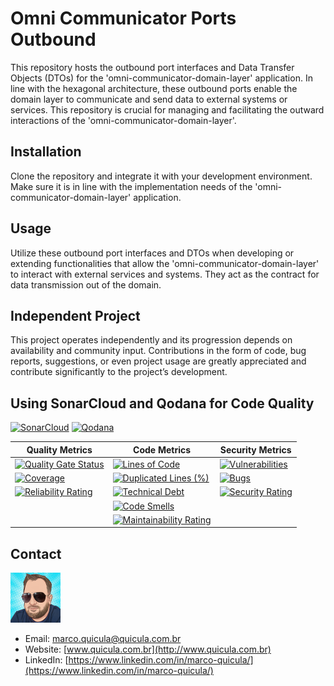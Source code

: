 # Omni Communicator Ports Outbound

This repository hosts the outbound port interfaces and Data Transfer Objects (DTOs) for the 'omni-communicator-domain-layer' application. In line with the hexagonal architecture, these outbound ports enable the domain layer to communicate and send data to external systems or services. This repository is crucial for managing and facilitating the outward interactions of the 'omni-communicator-domain-layer'.

## Installation

Clone the repository and integrate it with your development environment. Make sure it is in line with the implementation needs of the 'omni-communicator-domain-layer' application.

## Usage

Utilize these outbound port interfaces and DTOs when developing or extending functionalities that allow the 'omni-communicator-domain-layer' to interact with external services and systems. They act as the contract for data transmission out of the domain.

## Independent Project

This project operates independently and its progression depends on availability and community input. Contributions in the form of code, bug reports, suggestions, or even project usage are greatly appreciated and contribute significantly to the project’s development.

## Using SonarCloud and Qodana for Code Quality

[![SonarCloud](https://sonarcloud.io/images/project_badges/sonarcloud-white.svg)](https://sonarcloud.io/summary/new_code?id=my-virtual-hub_omni-comm-ports-outbound)
[![Qodana](https://github.com/my-virtual-hub/omni-comm-ports-outbound/actions/workflows/qodana.yml/badge.svg?branch=main)](https://github.com/my-virtual-hub/omni-comm-ports-outbound/actions/workflows/qodana.yml)

| Quality Metrics | Code Metrics | Security Metrics |
|---|---|---|
| [![Quality Gate Status](https://sonarcloud.io/api/project_badges/measure?project=my-virtual-hub_omni-comm-ports-outbound&metric=alert_status)](https://sonarcloud.io/summary/new_code?id=my-virtual-hub_omni-comm-ports-outbound) | [![Lines of Code](https://sonarcloud.io/api/project_badges/measure?project=my-virtual-hub_omni-comm-ports-outbound&metric=ncloc)](https://sonarcloud.io/summary/new_code?id=my-virtual-hub_omni-comm-ports-outbound) | [![Vulnerabilities](https://sonarcloud.io/api/project_badges/measure?project=my-virtual-hub_omni-comm-ports-outbound&metric=vulnerabilities)](https://sonarcloud.io/summary/new_code?id=my-virtual-hub_omni-comm-ports-outbound) |
| [![Coverage](https://sonarcloud.io/api/project_badges/measure?project=my-virtual-hub_omni-comm-ports-outbound&metric=coverage)](https://sonarcloud.io/summary/new_code?id=my-virtual-hub_omni-comm-ports-outbound) | [![Duplicated Lines (%)](https://sonarcloud.io/api/project_badges/measure?project=my-virtual-hub_omni-comm-ports-outbound&metric=duplicated_lines_density)](https://sonarcloud.io/summary/new_code?id=my-virtual-hub_omni-comm-ports-outbound) | [![Bugs](https://sonarcloud.io/api/project_badges/measure?project=my-virtual-hub_omni-comm-ports-outbound&metric=bugs)](https://sonarcloud.io/summary/new_code?id=my-virtual-hub_omni-comm-ports-outbound) |
| [![Reliability Rating](https://sonarcloud.io/api/project_badges/measure?project=my-virtual-hub_omni-comm-ports-outbound&metric=reliability_rating)](https://sonarcloud.io/summary/new_code?id=my-virtual-hub_omni-comm-ports-outbound) | [![Technical Debt](https://sonarcloud.io/api/project_badges/measure?project=my-virtual-hub_omni-comm-ports-outbound&metric=sqale_index)](https://sonarcloud.io/summary/new_code?id=my-virtual-hub_omni-comm-ports-outbound) | [![Security Rating](https://sonarcloud.io/api/project_badges/measure?project=my-virtual-hub_omni-comm-ports-outbound&metric=security_rating)](https://sonarcloud.io/summary/new_code?id=my-virtual-hub_omni-comm-ports-outbound) |
| | [![Code Smells](https://sonarcloud.io/api/project_badges/measure?project=my-virtual-hub_omni-comm-ports-outbound&metric=code_smells)](https://sonarcloud.io/summary/new_code?id=my-virtual-hub_omni-comm-ports-outbound) | |
| | [![Maintainability Rating](https://sonarcloud.io/api/project_badges/measure?project=my-virtual-hub_omni-comm-ports-outbound&metric=sqale_rating)](https://sonarcloud.io/summary/new_code?id=my-virtual-hub_omni-comm-ports-outbound) | |

## Contact

![Marco Quicula](images/marco.png)

- Email: [marco.quicula@quicula.com.br](mailto:marco.quicula@quicula.com.br)
- Website: [www.quicula.com.br](http://www.quicula.com.br)
- LinkedIn: [https://www.linkedin.com/in/marco-quicula/](https://www.linkedin.com/in/marco-quicula/)
